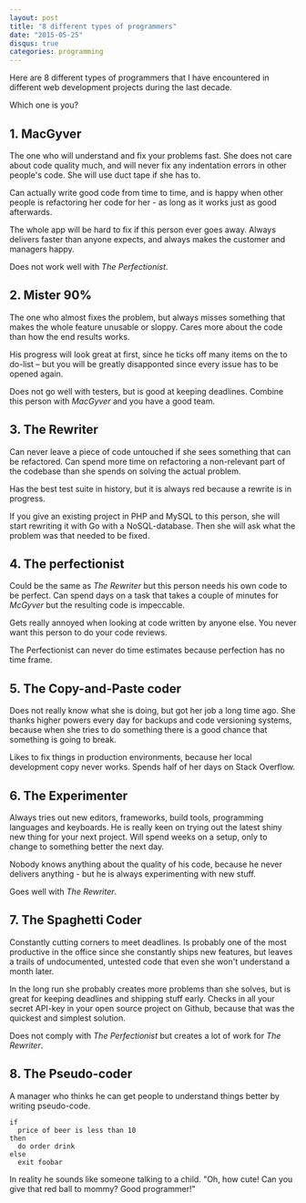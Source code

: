```yaml
---
layout: post
title: "8 different types of programmers"
date: "2015-05-25"
disqus: true
categories: programming
---
```


Here are 8 different types of programmers that I have encountered in 
different web development projects during the last decade. 

Which one is you?


## 1. MacGyver

The one who will understand and fix your problems fast. She does not care
about code quality much, and will never fix any indentation errors in 
other people's code. She will use duct tape if she has to.

Can actually write good code from time to time, and is happy when other
people is refactoring her code for her - as long as it works just as good afterwards.

The whole app will be hard to fix if this person ever goes away. Always delivers faster than anyone expects, and always makes the customer and managers happy.

Does not work well with *The Perfectionist*.

## 2. Mister 90%

The one who almost fixes the problem, but always misses something that
makes the whole feature unusable or sloppy. Cares more about the code
than how the end results works.

His progress will look great at first, since he ticks off many items
on the to do-list – but you will be greatly disapponted since every
issue has to be opened again.

Does not go well with testers, but is good at keeping deadlines. Combine this person with *MacGyver* and you have a good team.

## 3. The Rewriter

Can never leave a piece of code untouched if she sees something that can
be refactored. Can spend more time on refactoring a non-relevant part
of the codebase than she spends on solving the actual problem.

Has the best test suite in history, but it is always red because a rewrite is
in progress.

If you give an existing project in PHP and MySQL to this person, she will start
rewriting it with Go with a NoSQL-database. Then she will ask what the problem was that needed to be fixed.


## 4. The perfectionist

Could be the same as *The Rewriter* but this person needs his own code
to be perfect. Can spend days on a task that takes a couple of minutes for *McGyver*
but the resulting code is impeccable. 

Gets really annoyed when looking at code written by anyone else. You never want this person to do your code reviews.

The Perfectionist can never do time estimates because perfection has no time frame.


## 5. The Copy-and-Paste coder

Does not really know what she is doing, but got her job a long time ago. She thanks higher powers every day for backups and code versioning systems, because when she tries to do something there is a good chance that something is going to break.

Likes to fix things in production environments, because her local development copy never works.
Spends half of her days on Stack Overflow.

## 6. The Experimenter

Always tries out new editors, frameworks, build tools, programming languages and keyboards. He is really keen on trying out the latest shiny new thing for your next project. Will spend weeks on a setup, only to change to something better the next day.

Nobody knows anything about the quality of his code, because he never delivers anything - but he is always experimenting with new stuff.

Goes well with *The Rewriter*. 

## 7. The Spaghetti Coder

Constantly cutting corners to meet deadlines. Is probably one of the most productive in the office since she constantly
ships new features, but leaves a trails of undocumented, untested code that even she won't understand a month later.

In the long run she probably creates more problems than she solves, but is great for keeping deadlines and shipping stuff early. Checks in all your secret API-key in your open source project on Github, because that was the quickest and simplest solution.

Does not comply with *The Perfectionist* but creates a lot of work for *The Rewriter*. 

## 8. The Pseudo-coder

A manager who thinks he can get people to understand things better by writing pseudo-code. 

```
if
  price of beer is less than 10
then
  do order drink
else
  exit foobar

```

In reality he sounds like someone talking to a child. "Oh, how cute! Can you give that red ball to mommy? Good programmer!"

